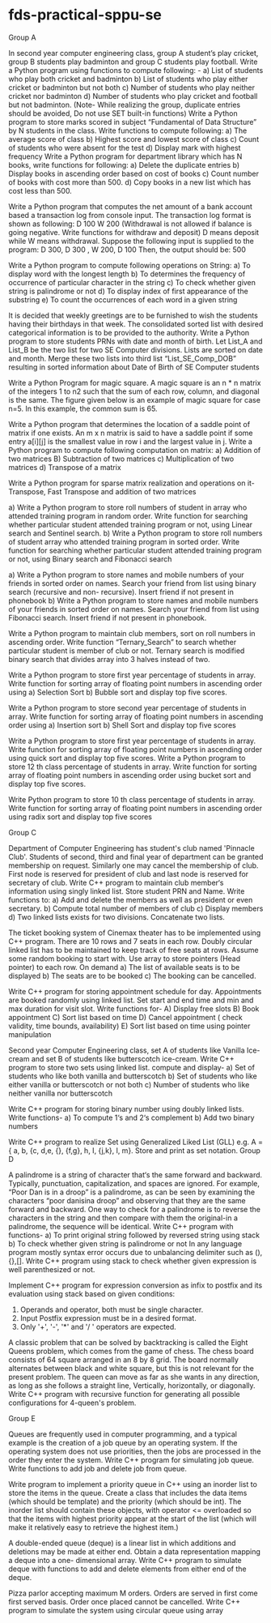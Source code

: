 # fds-practical-sppu-se 



Group A

In second year computer engineering class, group A student’s play cricket, group B
students play badminton and group C students play football.
Write a Python program using functions to compute following: -
a) List of students who play both cricket and badminton
b) List of students who play either cricket or badminton but not both
c) Number of students who play neither cricket nor badminton
d) Number of students who play cricket and football but not badminton.
(Note- While realizing the group, duplicate entries should be avoided, Do not use SET
built-in functions)
Write a Python program to store marks scored in subject “Fundamental of Data
Structure” by N students in the class. Write functions to compute following:
a) The average score of class
b) Highest score and lowest score of class
c) Count of students who were absent for the test
d) Display mark with highest frequency
Write a Python program for department library which has N books, write functions for
following:
a) Delete the duplicate entries
b) Display books in ascending order based on cost of books
c) Count number of books with cost more than 500.
d) Copy books in a new list which has cost less than 500.


Write a Python program that computes the net amount of a bank account based a
transaction log from console input. The transaction log format is shown as following: D
100 W 200 (Withdrawal is not allowed if balance is going negative. Write functions for
withdraw and deposit) D means deposit while W means withdrawal.
Suppose the following input is supplied to the program:
D 300, D 300 , W 200, D 100 Then, the output should be: 500

Write a Python program to compute following operations on String:
a) To display word with the longest length
b) To determines the frequency of occurrence of particular character in the string
c) To check whether given string is palindrome or not
d) To display index of first appearance of the substring
e) To count the occurrences of each word in a given string

It is decided that weekly greetings are to be furnished to wish the students having their
birthdays in that week. The consolidated sorted list with desired categorical information
is to be provided to the authority. Write a Python program to store students PRNs with
date and month of birth. Let List_A and List_B be the two list for two SE Computer
divisions. Lists are sorted on date and month. Merge these two lists into third list
“List_SE_Comp_DOB” resulting in sorted information about Date of Birth of SE Computer
students


Write a Python Program for magic square. A magic square is an n * n matrix of the
integers 1 to n2 such that the sum of each row, column, and diagonal is the same. The
figure given below is an example of magic square for case n=5. In this example, the
common sum is 65.

Write a Python program that determines the location of a saddle point of matrix if one
exists. An m x n matrix is said to have a saddle point if some entry a[i][j] is the smallest
value in row i and the largest value in j.
Write a Python program to compute following computation on matrix:
a) Addition of two matrices B) Subtraction of two matrices
c) Multiplication of two matrices d) Transpose of a matrix

Write a Python program for sparse matrix realization and operations on it- Transpose,
Fast Transpose and addition of two matrices




a) Write a Python program to store roll numbers of student in array who attended
training program in random order. Write function for searching whether particular
student attended training program or not, using Linear search and Sentinel search.
b) Write a Python program to store roll numbers of student array who attended training
program in sorted order. Write function for searching whether particular student
attended training program or not, using Binary search and Fibonacci search


a) Write a Python program to store names and mobile numbers of your friends in sorted
order on names. Search your friend from list using binary search (recursive and non-
recursive). Insert friend if not present in phonebook
b) Write a Python program to store names and mobile numbers of your friends in sorted
order on names. Search your friend from list using Fibonacci search. Insert friend if not
present in phonebook.


Write a Python program to maintain club members, sort on roll numbers in ascending
order. Write function “Ternary_Search” to search whether particular student is member
of club or not. Ternary search is modified binary search that divides array into 3 halves
instead of two.


Write a Python program to store first year percentage of students in array. Write
function for sorting array of floating point numbers in ascending order using
a) Selection Sort
b) Bubble sort and display top five scores.




Write a Python program to store second year percentage of students in array. Write
function for sorting array of floating point numbers in ascending order using
a) Insertion sort
b) Shell Sort and display top five scores


Write a Python program to store first year percentage of students in array. Write
function for sorting array of floating point numbers in ascending order using quick sort
and display top five scores.
Write a Python program to store 12 th class percentage of students in array. Write
function for sorting array of floating point numbers in ascending order using bucket sort
and display top five scores.


Write Python program to store 10 th class percentage of students in array. Write function
for sorting array of floating point numbers in ascending order using radix sort and display
top five scores


Group C





Department of Computer Engineering has student's club named 'Pinnacle Club'. Students
of second, third and final year of department can be granted membership on request.
Similarly one may cancel the membership of club. First node is reserved for president of
club and last node is reserved for secretary of club. Write C++ program to maintain club
member‘s information using singly linked list. Store student PRN and Name. Write
functions to:
a) Add and delete the members as well as president or even secretary.
b) Compute total number of members of club
c) Display members
d) Two linked lists exists for two divisions. Concatenate two lists.

The ticket booking system of Cinemax theater has to be implemented using C++ program.
There are 10 rows and 7 seats in each row. Doubly circular linked list has to be
maintained to keep track of free seats at rows. Assume some random booking to start
with. Use array to store pointers (Head pointer) to each row. On demand
a) The list of available seats is to be displayed
b) The seats are to be booked
c) The booking can be cancelled.


Write C++ program for storing appointment schedule for day. Appointments are booked
randomly using linked list. Set start and end time and min and max duration for visit slot.
Write functions for-
A) Display free slots B) Book appointment C) Sort list based on time
D) Cancel appointment ( check validity, time bounds, availability)
E) Sort list based on time using pointer manipulation


Second year Computer Engineering class, set A of students like Vanilla Ice-cream and set
B of students like butterscotch ice-cream. Write C++ program to store two sets using
linked list. compute and display-
a) Set of students who like both vanilla and butterscotch
b) Set of students who like either vanilla or butterscotch or not both
c) Number of students who like neither vanilla nor butterscotch


Write C++ program for storing binary number using doubly linked lists. Write functions-
a) To compute 1‘s and 2‘s complement
b) Add two binary numbers


Write C++ program to realize Set using Generalized Liked List (GLL)
e.g. A ={ a, b, {c, d,e, {}, {f,g}, h, I, {j,k}, l, m}. Store and print as set notation.
Group D


A palindrome is a string of character that‘s the same forward and backward. Typically,
punctuation, capitalization, and spaces are ignored. For example, “Poor Dan is in a
droop” is a palindrome, as can be seen by examining the characters “poor danisina
droop” and observing that they are the same forward and backward. One way to check
for a palindrome is to reverse the characters in the string and then compare with them
the original-in a palindrome, the sequence will be identical. Write C++ program with
functions-
a) To print original string followed by reversed string using stack
b) To check whether given string is palindrome or not
In any language program mostly syntax error occurs due to unbalancing delimiter such as
(),{},[]. Write C++ program using stack to check whether given expression is well
parenthesized or not.


Implement C++ program for expression conversion as infix to postfix and its evaluation
using stack based on given conditions:
1. Operands and operator, both must be single character.
2. Input Postfix expression must be in a desired format.
3. Only '+', '-', '*' and '/ ' operators are expected.


A classic problem that can be solved by backtracking is called the Eight Queens problem,
which comes from the game of chess. The chess board consists of 64 square arranged in
an 8 by 8 grid. The board normally alternates between black and white square, but this is
not relevant for the present problem. The queen can move as far as she wants in any
direction, as long as she follows a straight line, Vertically, horizontally, or diagonally.
Write C++ program with recursive function for generating all possible configurations for
4-queen's problem.



Group E


Queues are frequently used in computer programming, and a typical example is the
creation of a job queue by an operating system. If the operating system does not use
priorities, then the jobs are processed in the order they enter the system. Write C++
program for simulating job queue. Write functions to add job and delete job from queue.


Write program to implement a priority queue in C++ using an inorder list to store the
items in the queue. Create a class that includes the data items (which should be
template) and the priority (which should be int). The inorder list should contain these
objects, with operator <= overloaded so that the items with highest priority appear at the
start of the list (which will make it relatively easy to retrieve the highest item.)


A double-ended queue (deque) is a linear list in which additions and deletions may be
made at either end. Obtain a data representation mapping a deque into a one-
dimensional array. Write C++ program to simulate deque with functions to add and
delete elements from either end of the deque.



Pizza parlor accepting maximum M orders. Orders are served in first come first served
basis. Order once placed cannot be cancelled. Write C++ program to simulate the system
using circular queue using array

